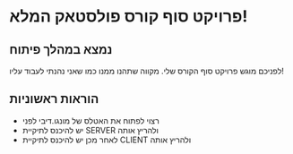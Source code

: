 # פרויקט סוף קורס פולסטאק המלא!
## נמצא במהלך פיתוח
 לפניכם מוגש פרויקט סוף הקורס שלי. מקווה שתהנו ממנו כמו שאני נהנתי לעבוד עליו!

 ## הוראות ראשוניות
 - רצוי לפתוח את האטלס של מונגו.דיבי לפני
 - יש להיכנס לתיקיית SERVER ולהריץ אותה
 - לאחר מכן יש להיכנס לתיקיית CLIENT ולהריץ אותה

